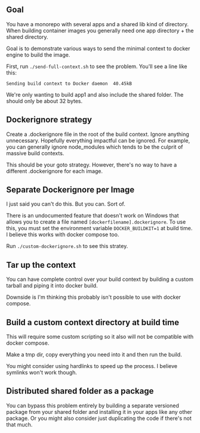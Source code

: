 ## Goal

You have a monorepo with several apps and a shared lib kind of directory. When building container images you generally need one app directory + the shared directory.

Goal is to demonstrate various ways to send the minimal context to docker engine to build the image.

First, run `./send-full-context.sh` to see the problem. You'll see a line like this:

```
Sending build context to Docker daemon  40.45kB
```

We're only wanting to build app1 and also include the shared folder. The should only be about 32 bytes.

## Dockerignore strategy

Create a .dockerignore file in the root of the build context. Ignore anything unnecessary. Hopefully everything impactful can be ignored. For example, you can
generally ignore node_modules which tends to be the culprit of massive build contexts.

This should be your goto strategy. However, there's no way to have a different .dockerignore for each image.

## Separate Dockerignore per Image

I just said you can't do this. But you can. Sort of.

There is an undocumented feature that doesn't work on Windows that allows you to create a file named `[dockerfilename].dockerignore`. To use this, you must set
the environment variable `DOCKER_BUILDKIT=1` at build time. I believe this works with docker compose too.

Run `./custom-dockerignore.sh` to see this stratey.

## Tar up the context

You can have complete control over your build context by building a custom tarball and piping it into docker build.

Downside is I'm thinking this probably isn't possible to use with docker compose.

## Build a custom context directory at build time

This will require some custom scripting so it also will not be compatible with docker compose.

Make a tmp dir, copy everything you need into it and then run the build.

You might consider using hardlinks to speed up the process. I believe symlinks won't work though.

## Distributed shared folder as a package

You can bypass this problem entirely by building a separate versioned package from your shared folder and installing it in your apps like any other package.
Or you might also consider just duplicating the code if there's not that much.